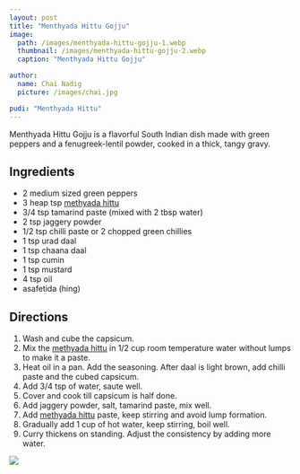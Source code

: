 ```yaml
---
layout: post
title: "Menthyada Hittu Gojju"
image:
  path: /images/menthyada-hittu-gojju-1.webp
  thumbnail: /images/menthyada-hittu-gojju-2.webp
  caption: "Menthyada Hittu Gojju"

author:
  name: Chai Nadig
  picture: /images/chai.jpg

pudi: "Menthyada Hittu"
---
```


Menthyada Hittu Gojju is a flavorful South Indian dish made with green peppers and a fenugreek-lentil powder, cooked in a thick, tangy gravy.

## Ingredients

- 2 medium sized green peppers
- 3 heap tsp [methyada hittu](/rosies-recipes/pudi/menthyada-hittu)
- 3/4 tsp tamarind paste (mixed with 2 tbsp water)
- 2 tsp jaggery powder
- 1/2 tsp chilli paste or 2 chopped green chillies
- 1 tsp urad daal
- 1 tsp chaana daal
- 1 tsp cumin
- 1 tsp mustard
- 4 tsp oil
- asafetida (hing)

## Directions

1. Wash and cube the capsicum.
2. Mix the [methyada hittu](/rosies-recipes/pudi/menthyada-hittu) in 1/2 cup room temperature water without lumps to make it a paste.
3. Heat oil in a pan. Add the seasoning. After daal is light brown, add chilli paste and the cubed capsicum.
4. Add 3/4 tsp of water, saute well.
5. Cover and cook till capsicum is half done.
6. Add jaggery powder, salt, tamarind paste, mix well.
7. Add [methyada hittu](/rosies-recipes/pudi/menthyada-hittu) paste, keep stirring and avoid lump formation.
8. Gradually add 1 cup of hot water, keep stirring, boil well.
9. Curry thickens on standing. Adjust the consistency by adding more water.

<img src="/rosies-recipes/images/menthyada-hittu-gojju-2.webp">
